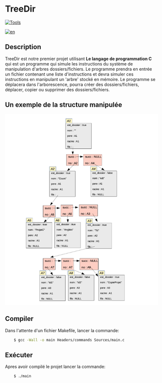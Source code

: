 # TreeDir 
[![Tools](https://skills.thijs.gg/icons?i=c,git,vscode,github,bash)](https://skills.thijs.gg)

[![en](https://img.shields.io/badge/lang-en-red.svg)](https://github.com/yactam/TreeDir/blob/main/README.md)

## Description

TreeDir est notre premier projet utilisant <b>Le langage de programmation C</b> qui est un programme qui simule les instructions du système de manipulation d'arbres
dossiers/fichiers. Le programme prendra en entrée un fichier contenant une liste d'instructions
et devra simuler ces instructions en manipulant un 'arbre' stocké en mémoire. Le programme se déplacera
dans l'arborescence, pourra créer des dossiers/fichiers, déplacer, copier ou supprimer des dossiers/fichiers.

## Un exemple de la structure manipulée

![example](Extras/example.png)

## Compiler

Dans l'attente d'un fichier Makefile, lancer la commande:
```bash
    $ gcc -Wall -o main Headers/commands Sources/main.c 
```

## Exécuter

Apres avoir compilé le projet lancer la commande:

```bash
    $ ./main
```
